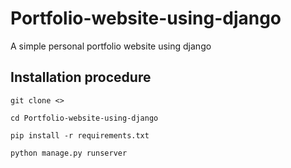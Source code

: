 # Portfolio-website-using-django
A simple personal portfolio website using django

## Installation procedure

```shell script
git clone <>

cd Portfolio-website-using-django

pip install -r requirements.txt

python manage.py runserver
```
